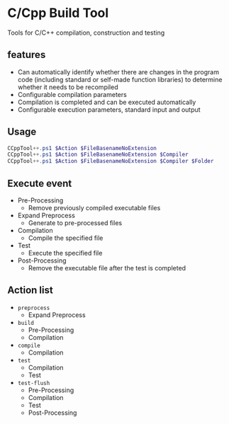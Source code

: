 # C/Cpp Build Tool

Tools for C/C++ compilation, construction and testing

## features

- Can automatically identify whether there are changes in the program code (including standard or self-made function libraries) to determine whether it needs to be recompiled
- Configurable compilation parameters
- Compilation is completed and can be executed automatically
- Configurable execution parameters, standard input and output

## Usage

```powershell
CCppTool++.ps1 $Action $FileBasenameNoExtension
CCppTool++.ps1 $Action $FileBasenameNoExtension $Compiler
CCppTool++.ps1 $Action $FileBasenameNoExtension $Compiler $Folder
```

## Execute event

- Pre-Processing
  - Remove previously compiled executable files
- Expand Preprocess
  - Generate to pre-processed files
- Compilation
  - Compile the specified file
- Test
  - Execute the specified file
- Post-Processing
  - Remove the executable file after the test is completed

## Action list

- `preprocess`
  - Expand Preprocess
- `build`
  - Pre-Processing
  - Compilation
- `compile`
  - Compilation
- `test`
  - Compilation
  - Test
- `test-flush`
  - Pre-Processing
  - Compilation
  - Test
  - Post-Processing
